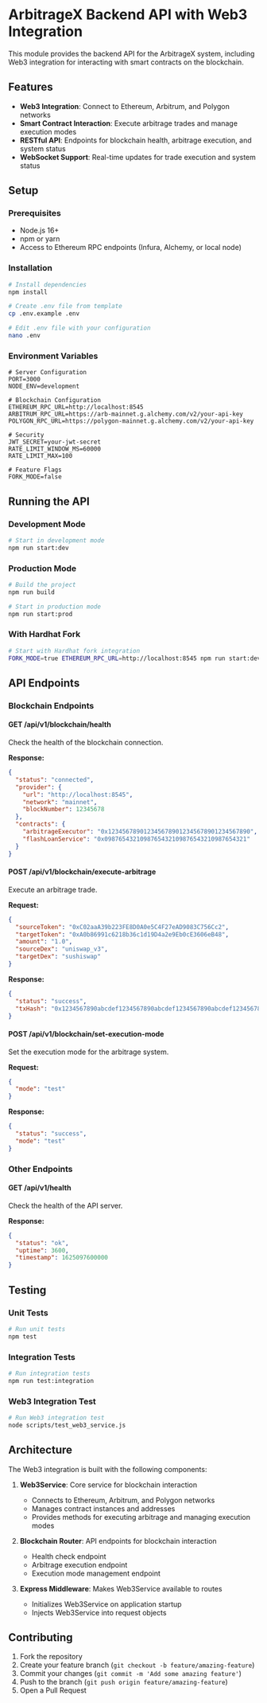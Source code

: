 # ArbitrageX Backend API with Web3 Integration

This module provides the backend API for the ArbitrageX system, including Web3 integration for interacting with smart contracts on the blockchain.

## Features

- **Web3 Integration**: Connect to Ethereum, Arbitrum, and Polygon networks
- **Smart Contract Interaction**: Execute arbitrage trades and manage execution modes
- **RESTful API**: Endpoints for blockchain health, arbitrage execution, and system status
- **WebSocket Support**: Real-time updates for trade execution and system status

## Setup

### Prerequisites

- Node.js 16+
- npm or yarn
- Access to Ethereum RPC endpoints (Infura, Alchemy, or local node)

### Installation

```bash
# Install dependencies
npm install

# Create .env file from template
cp .env.example .env

# Edit .env file with your configuration
nano .env
```

### Environment Variables

```
# Server Configuration
PORT=3000
NODE_ENV=development

# Blockchain Configuration
ETHEREUM_RPC_URL=http://localhost:8545
ARBITRUM_RPC_URL=https://arb-mainnet.g.alchemy.com/v2/your-api-key
POLYGON_RPC_URL=https://polygon-mainnet.g.alchemy.com/v2/your-api-key

# Security
JWT_SECRET=your-jwt-secret
RATE_LIMIT_WINDOW_MS=60000
RATE_LIMIT_MAX=100

# Feature Flags
FORK_MODE=false
```

## Running the API

### Development Mode

```bash
# Start in development mode
npm run start:dev
```

### Production Mode

```bash
# Build the project
npm run build

# Start in production mode
npm run start:prod
```

### With Hardhat Fork

```bash
# Start with Hardhat fork integration
FORK_MODE=true ETHEREUM_RPC_URL=http://localhost:8545 npm run start:dev
```

## API Endpoints

### Blockchain Endpoints

#### GET /api/v1/blockchain/health

Check the health of the blockchain connection.

**Response:**

```json
{
  "status": "connected",
  "provider": {
    "url": "http://localhost:8545",
    "network": "mainnet",
    "blockNumber": 12345678
  },
  "contracts": {
    "arbitrageExecutor": "0x1234567890123456789012345678901234567890",
    "flashLoanService": "0x0987654321098765432109876543210987654321"
  }
}
```

#### POST /api/v1/blockchain/execute-arbitrage

Execute an arbitrage trade.

**Request:**

```json
{
  "sourceToken": "0xC02aaA39b223FE8D0A0e5C4F27eAD9083C756Cc2",
  "targetToken": "0xA0b86991c6218b36c1d19D4a2e9Eb0cE3606eB48",
  "amount": "1.0",
  "sourceDex": "uniswap_v3",
  "targetDex": "sushiswap"
}
```

**Response:**

```json
{
  "status": "success",
  "txHash": "0x1234567890abcdef1234567890abcdef1234567890abcdef1234567890abcdef"
}
```

#### POST /api/v1/blockchain/set-execution-mode

Set the execution mode for the arbitrage system.

**Request:**

```json
{
  "mode": "test"
}
```

**Response:**

```json
{
  "status": "success",
  "mode": "test"
}
```

### Other Endpoints

#### GET /api/v1/health

Check the health of the API server.

**Response:**

```json
{
  "status": "ok",
  "uptime": 3600,
  "timestamp": 1625097600000
}
```

## Testing

### Unit Tests

```bash
# Run unit tests
npm test
```

### Integration Tests

```bash
# Run integration tests
npm run test:integration
```

### Web3 Integration Test

```bash
# Run Web3 integration test
node scripts/test_web3_service.js
```

## Architecture

The Web3 integration is built with the following components:

1. **Web3Service**: Core service for blockchain interaction

   - Connects to Ethereum, Arbitrum, and Polygon networks
   - Manages contract instances and addresses
   - Provides methods for executing arbitrage and managing execution modes

2. **Blockchain Router**: API endpoints for blockchain interaction

   - Health check endpoint
   - Arbitrage execution endpoint
   - Execution mode management endpoint

3. **Express Middleware**: Makes Web3Service available to routes
   - Initializes Web3Service on application startup
   - Injects Web3Service into request objects

## Contributing

1. Fork the repository
2. Create your feature branch (`git checkout -b feature/amazing-feature`)
3. Commit your changes (`git commit -m 'Add some amazing feature'`)
4. Push to the branch (`git push origin feature/amazing-feature`)
5. Open a Pull Request

